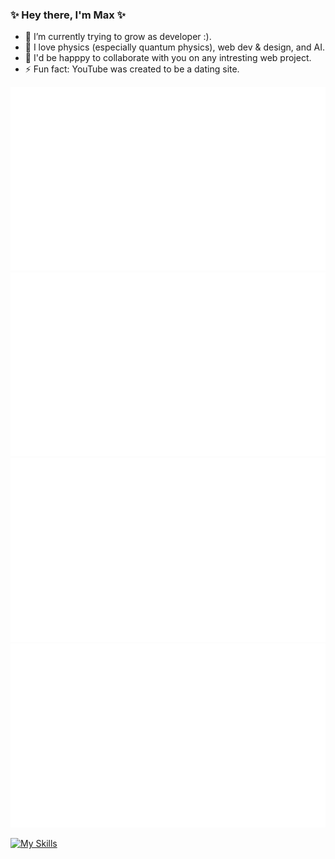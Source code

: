 ### ✨ Hey there, I'm Max ✨

- 🌱 I’m currently trying to grow as developer :).
- 💫 I love physics (especially quantum physics), web dev & design, and AI.
- 👯 I'd be happpy to collaborate with you on any intresting web project.
- ⚡ Fun fact: YouTube was created to be a dating site.

![](https://raw.githubusercontent.com/maxoehm/github-stats/master/generated/overview.svg#gh-dark-mode-only)
![](https://raw.githubusercontent.com/maxoehm/github-stats/master/generated/overview.svg#gh-light-mode-only) ![](https://raw.githubusercontent.com/maxoehm/github-stats/master/generated/languages.svg#gh-dark-mode-only)![](https://raw.githubusercontent.com/maxoehm/github-stats/master/generated/languages.svg#gh-light-mode-only)

[![My Skills](https://skillicons.dev/icons?i=idea,kotlin,github,hibernate,maven,java,mysql,spring,react,css,docker,html,js)](https://skillicons.dev)
